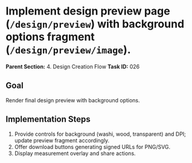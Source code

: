 # Implement design preview page (`/design/preview`) with background options fragment (`/design/preview/image`).

**Parent Section:** 4. Design Creation Flow
**Task ID:** 026

## Goal
Render final design preview with background options.

## Implementation Steps
1. Provide controls for background (washi, wood, transparent) and DPI; update preview fragment accordingly.
2. Offer download buttons generating signed URLs for PNG/SVG.
3. Display measurement overlay and share actions.
